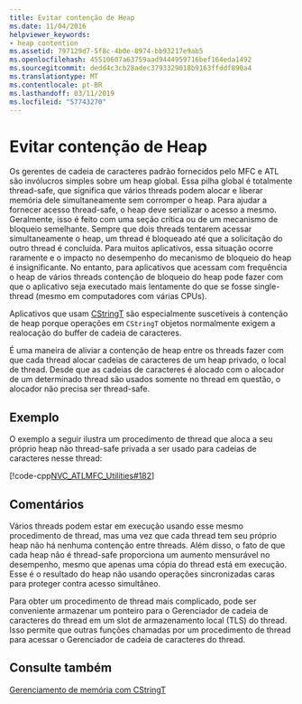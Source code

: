 ```yaml
---
title: Evitar contenção de Heap
ms.date: 11/04/2016
helpviewer_keywords:
- heap contention
ms.assetid: 797129d7-5f8c-4b0e-8974-bb93217e9ab5
ms.openlocfilehash: 45510607a63759aad9444959716bef164eda1492
ms.sourcegitcommit: dedd4c3cb28adec3793329018b9163ffddf890a4
ms.translationtype: MT
ms.contentlocale: pt-BR
ms.lasthandoff: 03/11/2019
ms.locfileid: "57743270"
---
```

# <a name="avoidance-of-heap-contention"></a>Evitar contenção de Heap

Os gerentes de cadeia de caracteres padrão fornecidos pelo MFC e ATL são invólucros simples sobre um heap global. Essa pilha global é totalmente thread-safe, que significa que vários threads podem alocar e liberar memória dele simultaneamente sem corromper o heap. Para ajudar a fornecer acesso thread-safe, o heap deve serializar o acesso a mesmo. Geralmente, isso é feito com uma seção crítica ou de um mecanismo de bloqueio semelhante. Sempre que dois threads tentarem acessar simultaneamente o heap, um thread é bloqueado até que a solicitação do outro thread é concluída. Para muitos aplicativos, essa situação ocorre raramente e o impacto no desempenho do mecanismo de bloqueio do heap é insignificante. No entanto, para aplicativos que acessam com frequência o heap de vários threads contenção de bloqueio do heap pode fazer com que o aplicativo seja executado mais lentamente do que se fosse single-thread (mesmo em computadores com várias CPUs).

Aplicativos que usam [CStringT](../atl-mfc-shared/reference/cstringt-class.md) são especialmente suscetíveis à contenção de heap porque operações em `CStringT` objetos normalmente exigem a realocação do buffer de cadeia de caracteres.

É uma maneira de aliviar a contenção de heap entre os threads fazer com que cada thread alocar cadeias de caracteres de um heap privado, o local de thread. Desde que as cadeias de caracteres é alocado com o alocador de um determinado thread são usados somente no thread em questão, o alocador não precisa ser thread-safe.

## <a name="example"></a>Exemplo

O exemplo a seguir ilustra um procedimento de thread que aloca a seu próprio heap não thread-safe privada a ser usado para cadeias de caracteres nesse thread:

[!code-cpp[NVC_ATLMFC_Utilities#182](../atl-mfc-shared/codesnippet/cpp/avoidance-of-heap-contention_1.cpp)]

## <a name="comments"></a>Comentários

Vários threads podem estar em execução usando esse mesmo procedimento de thread, mas uma vez que cada thread tem seu próprio heap não há nenhuma contenção entre threads. Além disso, o fato de que cada heap não é thread-safe proporciona um aumento mensurável no desempenho, mesmo que apenas uma cópia do thread está em execução. Esse é o resultado do heap não usando operações sincronizadas caras para proteger contra acesso simultâneo.

Para obter um procedimento de thread mais complicado, pode ser conveniente armazenar um ponteiro para o Gerenciador de cadeia de caracteres do thread em um slot de armazenamento local (TLS) do thread. Isso permite que outras funções chamadas por um procedimento de thread para acessar o Gerenciador de cadeia de caracteres do thread.

## <a name="see-also"></a>Consulte também

[Gerenciamento de memória com CStringT](../atl-mfc-shared/memory-management-with-cstringt.md)

